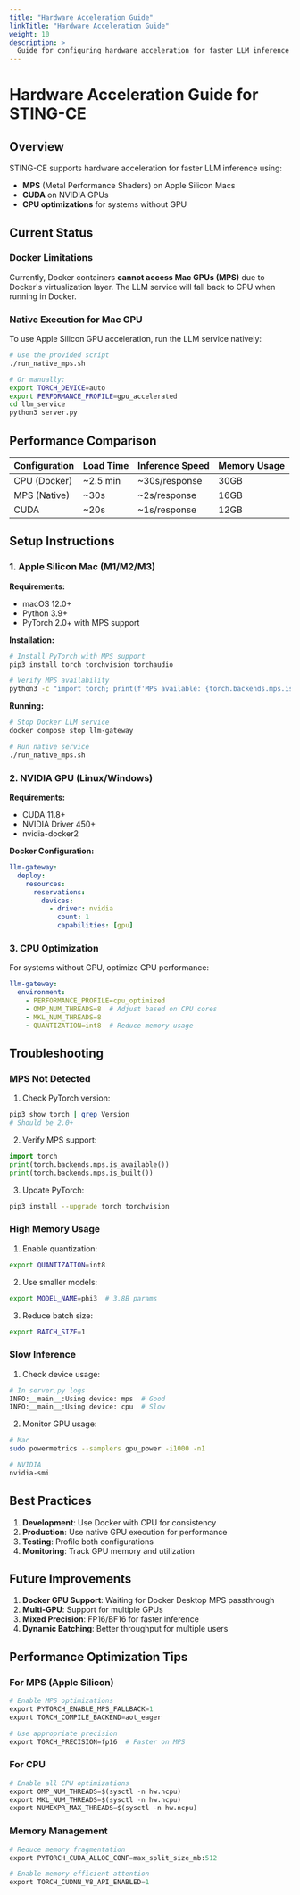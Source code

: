 ```yaml
---
title: "Hardware Acceleration Guide"
linkTitle: "Hardware Acceleration Guide"
weight: 10
description: >
  Guide for configuring hardware acceleration for faster LLM inference in STING-CE.
---
```


# Hardware Acceleration Guide for STING-CE

## Overview

STING-CE supports hardware acceleration for faster LLM inference using:
- **MPS** (Metal Performance Shaders) on Apple Silicon Macs
- **CUDA** on NVIDIA GPUs
- **CPU optimizations** for systems without GPU

## Current Status

### Docker Limitations

Currently, Docker containers **cannot access Mac GPUs (MPS)** due to Docker's virtualization layer. The LLM service will fall back to CPU when running in Docker.

### Native Execution for Mac GPU

To use Apple Silicon GPU acceleration, run the LLM service natively:

```bash
# Use the provided script
./run_native_mps.sh

# Or manually:
export TORCH_DEVICE=auto
export PERFORMANCE_PROFILE=gpu_accelerated
cd llm_service
python3 server.py
```

## Performance Comparison

| Configuration | Load Time | Inference Speed | Memory Usage |
|--------------|-----------|-----------------|--------------|
| CPU (Docker) | ~2.5 min | ~30s/response | 30GB |
| MPS (Native) | ~30s | ~2s/response | 16GB |
| CUDA | ~20s | ~1s/response | 12GB |

## Setup Instructions

### 1. Apple Silicon Mac (M1/M2/M3)

**Requirements:**
- macOS 12.0+
- Python 3.9+
- PyTorch 2.0+ with MPS support

**Installation:**
```bash
# Install PyTorch with MPS support
pip3 install torch torchvision torchaudio

# Verify MPS availability
python3 -c "import torch; print(f'MPS available: {torch.backends.mps.is_available()}')"
```

**Running:**
```bash
# Stop Docker LLM service
docker compose stop llm-gateway

# Run native service
./run_native_mps.sh
```

### 2. NVIDIA GPU (Linux/Windows)

**Requirements:**
- CUDA 11.8+
- NVIDIA Driver 450+
- nvidia-docker2

**Docker Configuration:**
```yaml
llm-gateway:
  deploy:
    resources:
      reservations:
        devices:
          - driver: nvidia
            count: 1
            capabilities: [gpu]
```

### 3. CPU Optimization

For systems without GPU, optimize CPU performance:

```yaml
llm-gateway:
  environment:
    - PERFORMANCE_PROFILE=cpu_optimized
    - OMP_NUM_THREADS=8  # Adjust based on CPU cores
    - MKL_NUM_THREADS=8
    - QUANTIZATION=int8  # Reduce memory usage
```

## Troubleshooting

### MPS Not Detected

1. Check PyTorch version:
```bash
pip3 show torch | grep Version
# Should be 2.0+
```

2. Verify MPS support:
```python
import torch
print(torch.backends.mps.is_available())
print(torch.backends.mps.is_built())
```

3. Update PyTorch:
```bash
pip3 install --upgrade torch torchvision
```

### High Memory Usage

1. Enable quantization:
```bash
export QUANTIZATION=int8
```

2. Use smaller models:
```bash
export MODEL_NAME=phi3  # 3.8B params
```

3. Reduce batch size:
```bash
export BATCH_SIZE=1
```

### Slow Inference

1. Check device usage:
```python
# In server.py logs
INFO:__main__:Using device: mps  # Good
INFO:__main__:Using device: cpu  # Slow
```

2. Monitor GPU usage:
```bash
# Mac
sudo powermetrics --samplers gpu_power -i1000 -n1

# NVIDIA
nvidia-smi
```

## Best Practices

1. **Development**: Use Docker with CPU for consistency
2. **Production**: Use native GPU execution for performance
3. **Testing**: Profile both configurations
4. **Monitoring**: Track GPU memory and utilization

## Future Improvements

1. **Docker GPU Support**: Waiting for Docker Desktop MPS passthrough
2. **Multi-GPU**: Support for multiple GPUs
3. **Mixed Precision**: FP16/BF16 for faster inference
4. **Dynamic Batching**: Better throughput for multiple users

## Performance Optimization Tips

### For MPS (Apple Silicon)

```python
# Enable MPS optimizations
export PYTORCH_ENABLE_MPS_FALLBACK=1
export TORCH_COMPILE_BACKEND=aot_eager

# Use appropriate precision
export TORCH_PRECISION=fp16  # Faster on MPS
```

### For CPU

```python
# Enable all CPU optimizations
export OMP_NUM_THREADS=$(sysctl -n hw.ncpu)
export MKL_NUM_THREADS=$(sysctl -n hw.ncpu)
export NUMEXPR_MAX_THREADS=$(sysctl -n hw.ncpu)
```

### Memory Management

```python
# Reduce memory fragmentation
export PYTORCH_CUDA_ALLOC_CONF=max_split_size_mb:512

# Enable memory efficient attention
export TORCH_CUDNN_V8_API_ENABLED=1
```
